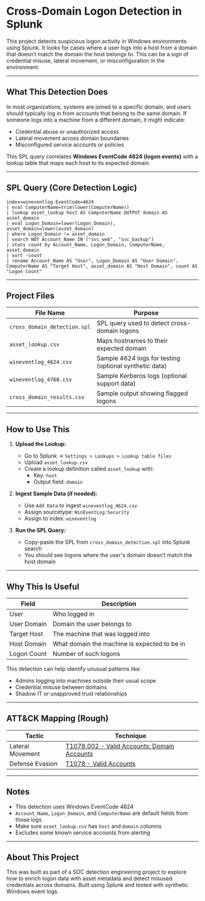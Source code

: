 #  Cross-Domain Logon Detection in Splunk

This project detects suspicious logon activity in Windows environments using Splunk. It looks for cases where a user logs into a host from a domain that doesn’t match the domain the host belongs to. This can be a sign of credential misuse, lateral movement, or misconfiguration in the environment.

---

##  What This Detection Does

In most organizations, systems are joined to a specific domain, and users should typically log in from accounts that belong to the same domain. If someone logs into a machine from a different domain, it might indicate:
- Credential abuse or unauthorized access  
- Lateral movement across domain boundaries  
- Misconfigured service accounts or policies  

This SPL query correlates **Windows EventCode 4624 (logon events)** with a lookup table that maps each host to its expected domain.

---

##  SPL Query (Core Detection Logic)

```spl
index=wineventlog EventCode=4624
| eval ComputerName=trim(lower(ComputerName))
| lookup asset_lookup host AS ComputerName OUTPUT domain AS asset_domain
| eval Logon_Domain=lower(Logon_Domain), asset_domain=lower(asset_domain)
| where Logon_Domain != asset_domain
| search NOT Account_Name IN ("svc_web", "svc_backup")
| stats count by Account_Name, Logon_Domain, ComputerName, asset_domain
| sort -count
| rename Account_Name AS "User", Logon_Domain AS "User Domain", ComputerName AS "Target Host", asset_domain AS "Host Domain", count AS "Logon Count"
```

---

## Project Files

| File Name                    | Purpose                                                 |
| ---------------------------- | ------------------------------------------------------- |
| `cross_domain_detection.spl` | SPL query used to detect cross-domain logons            |
| `asset_lookup.csv`           | Maps hostnames to their expected domain                 |
| `wineventlog_4624.csv`       | Sample 4624 logs for testing (optional synthetic data)  |
| `wineventlog_4768.csv`       | Sample Kerberos logs (optional support data)            |
| `cross_domain_results.csv`   | Sample output showing flagged logons                    |

---

## How to Use This

1. **Upload the Lookup:**
   - Go to Splunk → `Settings > Lookups > Lookup table files`
   - Upload `asset_lookup.csv`
   - Create a lookup definition called `asset_lookup` with:
     - Key: `host`
     - Output field: `domain`

2. **Ingest Sample Data (if needed):**
   - Use `Add Data` to ingest `wineventlog_4624.csv`
   - Assign sourcetype: `WinEventLog:Security`
   - Assign to index: `wineventlog`

3. **Run the SPL Query:**
   - Copy-paste the SPL from `cross_domain_detection.spl` into Splunk search
   - You should see logons where the user's domain doesn’t match the host domain

---

##  Why This Is Useful

| Field         | Description                                  |
| ------------- | -------------------------------------------- |
| User          | Who logged in                                |
| User Domain   | Domain the user belongs to                   |
| Target Host   | The machine that was logged into             |
| Host Domain   | What domain the machine is expected to be in |
| Logon Count   | Number of such logons                        |

This detection can help identify unusual patterns like:
- Admins logging into machines outside their usual scope
- Credential misuse between domains
- Shadow IT or unapproved trust relationships

---

##  ATT&CK Mapping (Rough)

| Tactic           | Technique                                                                                     |
| ---------------- | --------------------------------------------------------------------------------------------- |
| Lateral Movement | [T1078.002 - Valid Accounts: Domain Accounts](https://attack.mitre.org/techniques/T1078/002/) |
| Defense Evasion  | [T1078 - Valid Accounts](https://attack.mitre.org/techniques/T1078/)                          |

---

## Notes

- This detection uses Windows EventCode 4624
- `Account_Name`, `Logon_Domain`, and `ComputerName` are default fields from those logs
- Make sure `asset_lookup.csv` has `host` and `domain` columns
- Excludes some known service accounts from alerting

---

##  About This Project

This was built as part of a SOC detection engineering project to explore how to enrich logon data with asset metadata and detect misused credentials across domains. Built using Splunk and tested with synthetic Windows event logs.

